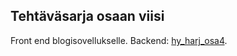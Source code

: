 ## Tehtäväsarja osaan viisi

Front end blogisovellukselle. Backend: [hy_harj_osa4](https://github.com/jajulaht/hy_harj_osa4).